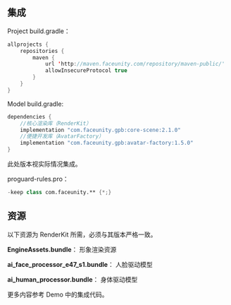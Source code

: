 
## 集成

Project build.gradle：
```kotlin
allprojects {
    repositories {
        maven {
            url 'http://maven.faceunity.com/repository/maven-public/'
            allowInsecureProtocol true
        }
    }
}
```
Model build.gradle:
```kotlin
dependencies {
    //核心渲染库（RenderKit）
    implementation "com.faceunity.gpb:core-scene:2.1.0"
    //便捷开发库（AvatarFactory）
    implementation "com.faceunity.gpb:avatar-factory:1.5.0"
}
```
此处版本视实际情况集成。

proguard-rules.pro：
```kotlin
-keep class com.faceunity.** {*;}
```

## 资源
以下资源为 RenderKit 所需，必须与其版本严格一致。

**EngineAssets.bundle**： 形象渲染资源

**ai_face_processor_e47_s1.bundle**： 人脸驱动模型

**ai_human_processor.bundle**： 身体驱动模型


更多内容参考 Demo 中的集成代码。